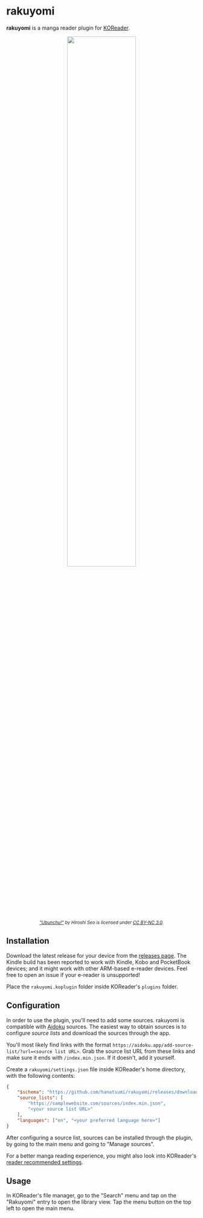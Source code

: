 # rakuyomi

**rakuyomi** is a manga reader plugin for [KOReader](https://github.com/koreader/koreader).

<p align="center">
    <img src="docs/demo.gif" width="60%" />
    <br/>
    <em><small><a href="https://seotch.wordpress.com/ubunchu/">"Ubunchu!"</a> by Hiroshi Seo is licensed under <a href="https://creativecommons.org/licenses/by-nc/3.0/">CC BY-NC 3.0</a>.</small></em>
</p>

## Installation

Download the latest release for your device from the [releases page](https://github.com/hanatsumi/rakuyomi/releases). The Kindle build has been reported to work with Kindle, Kobo and PocketBook devices; and it might work with other ARM-based e-reader devices. Feel free to open an issue if your e-reader is unsupported!

Place the `rakuyomi.koplugin` folder inside KOReader's `plugins` folder.

## Configuration

In order to use the plugin, you'll need to add some sources. rakuyomi is compatible with [Aidoku](https://github.com/Aidoku/Aidoku) sources. The easiest way to obtain sources is to configure _source lists_ and download the sources through the app.

You'll most likely find links with the format `https://aidoku.app/add-source-list/?url=<source list URL>`. Grab the source list URL from these links and make sure it ends with `/index.min.json`. If it doesn't, add it yourself.

Create a `rakuyomi/settings.json` file inside KOReader's home directory, with the following contents:

```json
{
    "$schema": "https://github.com/hanatsumi/rakuyomi/releases/download/main/settings.schema.json",
    "source_lists": [
        "https://samplewebsite.com/sources/index.min.json",
        "<your source list URL>"
    ],
    "languages": ["en", "<your preferred language here>"]
}
```

After configuring a source list, sources can be installed through the plugin, by going to the main menu and going to "Manage sources".

For a better manga reading experience, you might also look into KOReader's [reader recommended settings](./docs/reader-recommended-settings/index.md).

## Usage

In KOReader's file manager, go to the "Search" menu and tap on the "Rakuyomi" entry to open the library view. Tap the menu button on the top left to open the main menu.
